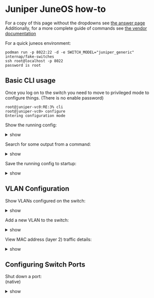 # Juniper JuneOS how-to
For a copy of this page without the dropdowns see [the answer page](juneos-answers.md)
Additionally, for a more complete guide of commands see [the vendor documentation](https://www.juniper.net/documentation/en_US/junos/information-products/pathway-pages/junos-cli/junos-cli.html)

For a quick juneos environment:

```
podman run -p 8022:22 -d -e SWITCH_MODEL="juniper_generic" internap/fake-switches
ssh root@localhost -p 8022
password is root
```

## Basic CLI usage
Once you log on to the switch you need to move to privileged mode to configure things.
(There is no enable password)
```
root@juniper-vc0:RE:3% cli
root@juniper-vc0> configure 
Entering configuration mode
```

Show the running config:
<details><summary>show</summary>
<p>

```bash

root@juniper-vc0# show 
## Last changed: 2020-07-13 13:18:29 EDT
version 15.1R7.9;
system {
    host-name juniper-vc0;
    auto-snapshot;
    domain-name cloud.lab.eng.bos.redhat.com;
    time-zone America/New_York;
    root-authentication {
        encrypted-password "$1$vyg5ZHCT$Y8So4XvPeqKkZJViRy5Wr/"; ## SECRET-DATA
    }
    login {
        class readonly {
            permissions view-configuration;
            allow-commands show;
            deny-commands "(clear)|(file)|(file show)|(help)|(load)|(monitor)|(op)|(request)|(save)|(set)|(start)|(test)";
            allow-configuration show;
            deny-configuration all;
        }
        user rancid {
            uid 2000;
            class super-user;
            authentication {
                encrypted-password "$1$XckToyvc$HIMyD7XlnwzRzLCYIUjcD1"; ## SECRET-DATA
            }
        }
        user readonly {
            uid 2007;
            class readonly;
            authentication {
                encrypted-password "$1$riOSC3cP$K6M3OeZrTcNv246RPUiyY/"; ## SECRET-DATA
            }
        }

..omitted..

```

</p>
</details>


Search for some output from a command:
<details><summary>show</summary>
<p>

```bash
root@juniper-vc0# show | grep 0/2 
    ge-0/0/2 {
    xe-0/0/2 {

```

</p>
</details>

Save the running config to startup:
<details><summary>show</summary>
<p>

```bash

root@juniper-vc0# commit     
fpc3: 
configuration check succeeds
fpc0: 

```

</p>
</details>


## VLAN Configuration

Show VLANs configured on the switch:
<details><summary>show</summary>
<p>

```bash
root@juniper-vc0# show vlans 
Cloud {
    vlan-id 168;
    l3-interface vlan.2;
}
SysEng {
    vlan-id 163;
    l3-interface vlan.1;
}

```

</p>
</details>


Add a new VLAN to the switch:
<details><summary>show</summary>
<p>

```bash
root@juniper-vc0# set vlans vlan173 vlan-id 173
root@juniper-vc0# set vlans vlan173 description vl173
```

</p>
</details>

View MAC address (layer 2) traffic details:
<details><summary>show</summary>
<p>

```bash
root@juniper-vc0# run show ethernet-switching table 
Ethernet-switching table: 811 entries, 733 learned, 0 persistent entries
  VLAN              MAC address       Type         Age Interfaces
  Cloud             *                 Flood          - All-members
  Cloud             00:0e:1e:88:91:b0 Learn          0 ge-1/0/31.0
  Cloud             00:0e:1e:88:91:b1 Learn          0 ge-1/0/31.0
  Cloud             00:0e:1e:88:a1:40 Learn          0 ge-1/0/32.0
```

</p>
</details>


## Configuring Switch Ports

Shut down a port:
<br/>
(native)
<details><summary>show</summary>
<p>

```bash
root@juniper-vc0# set interfaces xe-0/0/1.0 disable
```

Bring up a port:
<br/>
(native)
<details><summary>show</summary>
<p>

```bash
root@juniper-vc0# delete interfaces xe-0/0/1.0 disable
```


</p>
</details>

Configure a native VLAN for a Port:
<br/>
(native)
<details><summary>show</summary>
<p>

```bash
root@juniper-vc0# configure
root@juniper-vc0# set interfaces ge-1/0/47 unit 0 family ethernet-switching port-mode access
root@juniper-vc0# set interfaces ge-1/0/47 unit 0 family ethernet-switching vlan members vlan212
```

</p>
</details>

Configure a tagged VLAN for a Port:
<br/>
<details><summary>show</summary>
<p>

```bash
root@juniper-vc0# configure
root@juniper-vc0# set interfaces xe-0/0/0 unit 0 family ethernet-switching port-mode trunk
root@juniper-vc0# set interfaces xe-0/0/0 unit 0 family ethernet-switching vlan members 209 
root@juniper-vc0# set interfaces xe-0/0/0 unit 0 family ethernet-switching vlan members 4061-4079
```

</p>
</details>


Configure a range of ports:
<br/>
(native)
<details><summary>show</summary>
<p>

```bash
root@juniper-vc0# configure
root@juniper-vc0# member-range ge-0/0/0 to ge-4/0/40;
```

</p>
</details>

## Troubleshooting


Show spanning tree information or find a blocked switch port:

<details><summary>show</summary>
<p>

```bash

root@juniper-vc0# run show spanning-tree bridge       

STP bridge parameters 
Context ID                          : 0
Enabled protocol                    : RSTP
  Root ID                           : 17618.dc:38:e1:9c:5e:01
  Root cost                         : 22000
  Root port                         : xe-6/0/5.0
  Hello time                        : 2 seconds
  Maximum age                       : 20 seconds
  Forward delay                     : 15 seconds
  Message age                       : 2 
  Number of topology changes        : 10224
  Time since last topology change   : 137 seconds
  Topology change initiator         : xe-0/0/4.0
  Topology change last recvd. from  : f8:b1:56:97:6b:39
  Local parameters 
    Bridge ID                       : 24576.3c:8a:b0:eb:47:01
    Extended system ID              : 0
    Internal instance ID            : 0

root@juniper-vc0# run show spanning-tree interface 

Spanning tree interface parameters for instance 0

Interface            Port ID   Designated    Designated       Port   State Role
                                port ID      bridge ID        Cost
ae4.0                    128:5     128:5 24576.3c8ab0eb4701     1000 FWD   DESG 
xe-0/0/0.0             128:513   128:513 24576.3c8ab0eb4701     2000 FWD   DESG 
xe-0/0/2.0             128:515   128:515 24576.3c8ab0eb4701     2000 FWD   DESG 
xe-0/0/3.0             128:516   128:516 24576.3c8ab0eb4701     2000 FWD   DESG 
xe-0/0/4.0             128:517   128:517 24576.3c8ab0eb4701     2000 FWD   DESG 
xe-0/0/5.0             128:518   128:518 24576.3c8ab0eb4701     2000 FWD   DESG 

```

</p>
</details>


Show switch logs:

<details><summary>show</summary>
<p>

```bash

root@juniper-vc0# run show log messages   
Jul 14 08:00:00 juniper-vc0 newsyslog[36050]: logfile turned over due to size>128K
Jul 14 08:00:01  juniper-vc0 /kernel: ae_bundlestate_ifd_change: bundle ae0: bundle IFD minimum bandwidth or minimum links not met, Bandwidth (Current : Required) 0 : 1 Number of links (Current : Required) 0 : 1
Jul 14 08:00:01  juniper-vc0 /kernel: KERN_LACP_INTF_STATE_CHANGE: lacp_update_state_userspace: cifd xe-3/0/6 - ATTACHED state - acting as standby link
Jul 14 08:00:01  juniper-vc0 mib2d[1260]: SNMP_TRAP_LINK_DOWN: ifIndex 745, ifAdminStatus up(1), ifOperStatus down(2), ifName ae0
Jul 14 08:00:01  juniper-vc0 chassism[1165]: IFCM: no handler for command subtype 179
Jul 14 08:00:02  juniper-vc0 last message repeated 3 times
Jul 14 08:00:04  juniper-vc0 /kernel: KERN_LACP_INTF_STATE_CHANGE: lacp_update_state_userspace: cifd xe-3/0/2 - CD state - ready to carry traffic
Jul 14 08:00:04  juniper-vc0 /kernel: KERN_LACP_INTF_STATE_CHANGE: lacp_update_state_userspace: cifd xe-3/0/4 - CD state - ready to carry traffic
Jul 14 08:00:04  juniper-vc0 /kernel: KERN_LACP_INTF_STATE_CHANGE: lacp_update_state_userspace: cifd xe-3/0/6 - CD state - ready to carry traffic
Jul 14 08:00:04  juniper-vc0 /kernel: KERN_LACP_INTF_STATE_CHANGE: lacp_update_state_userspace: cifd xe-3/0/2 - ATTACHED state - acting as standby link


```

</p>
</details>

Check Switch Firmware Revision:

<details><summary>show</summary>
<p>

```bash

root@juniper-vc0# show version   
## Last changed: 2020-07-14 06:56:49 EDT
version 15.1R7.9;

```

</p>
</details>

Find an upstream switch link:
<details><summary>show</summary>
<p>

```bash

root@juniper-vc0# run show lldp neighbors 
Local Interface    Parent Interface    Chassis Id          Port info          System Name
xe-3/1/7.0         -                   00:01:e8:8c:04:90   TenGigabitEthernet 0/47
xe-0/0/31.0        -                   18:a9:05:ea:64:55   X6                 VcD_90eae38215d7    
xe-0/0/5.0         -                   18:a9:05:ea:74:11   X5                 VcD_90eae38215d7    
xe-0/0/8.0         -                   18:a9:05:ea:74:11   X6                 VcD_90eae38215d7    
xe-0/0/26.0        -                   d0:67:e5:97:91:7a   Te1/0/19
xe-0/0/29.0        -                   d0:67:e5:c6:1a:9c   Te1/0/20
xe-0/0/9.0         -                   d0:67:e5:d8:68:5d   Te1/0/1
xe-0/0/10.0        -                   f4:8e:38:00:90:c0   TenGigabitEthernet 0/33

```

</p>
</details>

Show switch port counters:

<details><summary>show</summary>
<p>

```bash

root@juniper-vc0# run show interfaces xe-0/0/0 extensive 
Physical interface: xe-0/0/0, Enabled, Physical link is Up
  Interface index: 292, SNMP ifIndex: 502, Generation: 295
  Link-level type: Ethernet, MTU: 1514, LAN-PHY mode, Speed: 10Gbps, Duplex: Full-Duplex, BPDU Error: None, MAC-REWRITE Error: None, Loopback: Disabled, Source filtering: Disabled,
  Flow control: Enabled, Media type: Copper
  Device flags   : Present Running
  Interface flags: SNMP-Traps Internal: 0x0
  Link flags     : None
  CoS queues     : 8 supported, 8 maximum usable queues
  Hold-times     : Up 0 ms, Down 0 ms
  Current address: 84:b5:9c:49:db:03, Hardware address: 84:b5:9c:49:db:03
  Last flapped   : 2019-12-03 05:33:55 EST (32w0d 01:32 ago)
  Statistics last cleared: Never
  Traffic statistics:
   Input  bytes  :        2387384178247                35528 bps
   Output bytes  :        2564048686165               490520 bps
   Input  packets:           1981179488                    9 pps
   Output packets:           7018921484                  354 pps
   IPv6 transit statistics:
    Input  bytes  :                   0
    Output bytes  :                   0
    Input  packets:                   0
    Output packets:                   0
  Input errors:
    Errors: 0, Drops: 0, Framing errors: 0, Runts: 0, Policed discards: 0, L3 incompletes: 0, L2 channel errors: 0, L2 mismatch timeouts: 0, FIFO errors: 0, Resource errors: 0
  Output errors:
    Carrier transitions: 1, Errors: 0, Drops: 5594, Collisions: 0, Aged packets: 0, FIFO errors: 0, HS link CRC errors: 0, MTU errors: 0, Resource errors: 0
  Egress queues: 8 supported, 4 in use
  Queue counters:       Queued packets  Transmitted packets      Dropped packets
    0                                0           6976960540                 5594
    1                                0                    0                    0
    5                                0                    0                    0
    7                                0             41961121                    0
  Queue number:         Mapped forwarding classes
    0                   best-effort
    1                   assured-forwarding
    5                   expedited-forwarding
    7                   network-control
  Active alarms  : None
  Active defects : None
  MAC statistics:                      Receive         Transmit
    Total octets                 2387384178247    2564048686165
    Total packets                   1981179488       7018921484
    Unicast packets                 1973270417       2002181920
    Broadcast packets                  1212754        510422285
    Multicast packets                  6696317       4506317279
    CRC/Align errors                         0                0
    FIFO errors                              0                0
    MAC control frames                       0                0
    MAC pause frames                         0                0
    Oversized frames                         0
    Jabber frames                            0
    Fragment frames                          0
    Code violations                          0
  Packet Forwarding Engine configuration:
    Destination slot: 0
  CoS information:
    Direction : Output
    CoS transmit queue               Bandwidth               Buffer Priority   Limit

```

</p>
</details>



## Scenario
You have been tasked with adding routable VLAN 165 to a switch and ensure connectivity. You need to identify which port is the uplink and add the applicable VLAN to the host ports in question. Servers 1, 2, 3 will be used for VLAN 165 as the native VLAN on ports xe-0/0/1-3. Server 4 will tag the VLAN inside the operating system on port xe-0/0/4.

1. Add the native VLANs to servers 1,2,3.
<details><summary>show</summary>
<p>

```bash
root@juniper-vc0# configure
root@juniper-vc0# set interfaces xe-0/0/1 unit 0 family ethernet-switching port-mode access
root@juniper-vc0# set interfaces xe-0/0/1 unit 0 family ethernet-switching vlan members 165
root@juniper-vc0# set interfaces xe-0/0/2 unit 0 family ethernet-switching port-mode access
root@juniper-vc0# set interfaces xe-0/0/2 unit 0 family ethernet-switching vlan members 165
root@juniper-vc0# set interfaces xe-0/0/3 unit 0 family ethernet-switching port-mode access
root@juniper-vc0# set interfaces xe-0/0/3 unit 0 family ethernet-switching vlan members 165

root@juniper-vc0# run show ethernet-switching table | grep 165               
Ethernet-switching table: 817 entries, 739 learned, 0 persistent entries
  165             00:0e:1e:88:91:b1 Learn          0 xe-0/0/1.0
  165             00:0e:1e:88:a1:40 Learn          0 xe-0/0/2.0
```

</p>
</details>
3. Ensure the VLAN is assigned to server 4.
<br/>
<details><summary>show</summary>
<p>

```bash
root@juniper-vc0# set interfaces xe-0/0/4 unit 0 family ethernet-switching port-mode trunk
root@juniper-vc0# set interfaces xe-0/0/4 unit 0 family ethernet-switching vlan members 165

root@juniper-vc0# run show ethernet-switching table | grep 165
Ethernet-switching table: 817 entries, 739 learned, 0 persistent entries
  165             00:0e:1e:88:91:bc Learn          0 xe-0/0/4.0

```

</p>
</details>
4. Identify the uplink port and make sure the VLAN is assigned to it.
<details><summary>show</summary>
<p>

```bash

root@juniper-vc0# run show lldp neighbors 
Local Interface    Parent Interface    Chassis Id          Port info          System Name
xe-0/0/25.0        -                   d0:67:e5:89:f7:7f   Te1/0/1
xe-0/0/22.0        -                   d0:67:e5:97:8e:f2   Te1/0/20

root@juniper-vc0# show | display set | grep xe-0/0/22 
set interfaces xe-0/0/22 mtu 9216
set interfaces xe-0/0/22 unit 0 family ethernet-switching port-mode trunk
set interfaces xe-0/0/22 unit 0 family ethernet-switching vlan members 165
```

</p>
</details>

